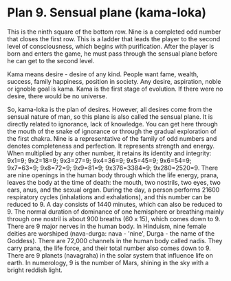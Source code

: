 # Plan 9. Sensual plane (kama-loka)

This is the ninth square of the bottom row. Nine is a completed odd number that closes the first row. This is a ladder that leads the player to the second level of consciousness, which begins with purification. After the player is born and enters the game, he must pass through the sensual plane before he can get to the second level.

Kama means desire - desire of any kind. People want fame, wealth, success, family happiness, position in society. Any desire, aspiration, noble or ignoble goal is kama. Kama is the first stage of evolution. If there were no desire, there would be no universe.

So, kama-loka is the plan of desires. However, all desires come from the sensual nature of man, so this plane is also called the sensual plane. It is directly related to ignorance, lack of knowledge. You can get here through the mouth of the snake of ignorance or through the gradual exploration of the first chakra. Nine is a representative of the family of odd numbers and denotes completeness and perfection. It represents strength and energy. When multiplied by any other number, it retains its identity and integrity: 9x1=9; 9x2=18=9; 9x3=27=9; 9x4=36=9; 9x5=45=9; 9x6=54=9; 9x7=63=9; 9x8=72=9; 9x9=81=9; 9x376=3384=9; 9x280=2520=9. There are nine openings in the human body through which the life energy, prana, leaves the body at the time of death: the mouth, two nostrils, two eyes, two ears, anus, and the sexual organ. During the day, a person performs 21600 respiratory cycles (inhalations and exhalations), and this number can be reduced to 9. A day consists of 1440 minutes, which can also be reduced to 9. The normal duration of dominance of one hemisphere or breathing mainly through one nostril is about 900 breaths (60 x 15), which comes down to 9. There are 9 major nerves in the human body. In Hinduism, nine female deities are worshiped (nava-durga: nava - 'nine', Durga - the name of the Goddess). There are 72,000 channels in the human body called nadis. They carry prana, the life force, and their total number also comes down to 9. There are 9 planets (navagraha) in the solar system that influence life on earth. In numerology, 9 is the number of Mars, shining in the sky with a bright reddish light.
